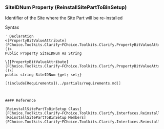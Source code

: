 ﻿### SiteIDNum Property (ReinstallSitePartToBinSetup)

Identifier of the Site where the Site Part will be re-installed

Syntax

```vbnet
' Declaration
<[PropertyBitValueAttribute](FChoice.Toolkits.Clarify~FChoice.Toolkits.Clarify.PropertyBitValueAttribute.md)()>
Public Property SiteIDNum As String

\[[PropertyBitValueAttribute](FChoice.Toolkits.Clarify~FChoice.Toolkits.Clarify.PropertyBitValueAttribute.md)()\]
public string SiteIDNum {get; set;}

[!include[Requirements](../partials/requirements.md)]



#### Reference

[ReinstallSitePartToBinSetup Class](FChoice.Toolkits.Clarify~FChoice.Toolkits.Clarify.Interfaces.ReinstallSitePartToBinSetup.md)  
[ReinstallSitePartToBinSetup Members](FChoice.Toolkits.Clarify~FChoice.Toolkits.Clarify.Interfaces.ReinstallSitePartToBinSetup_members.md)